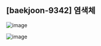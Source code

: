 ## [baekjoon-9342] 염색체

![image](https://user-images.githubusercontent.com/22045163/121890610-80197b80-cd55-11eb-8f8d-6030ea7ef9df.png)

![image](https://user-images.githubusercontent.com/22045163/121890664-8f98c480-cd55-11eb-8db6-1c25909d1111.png)
